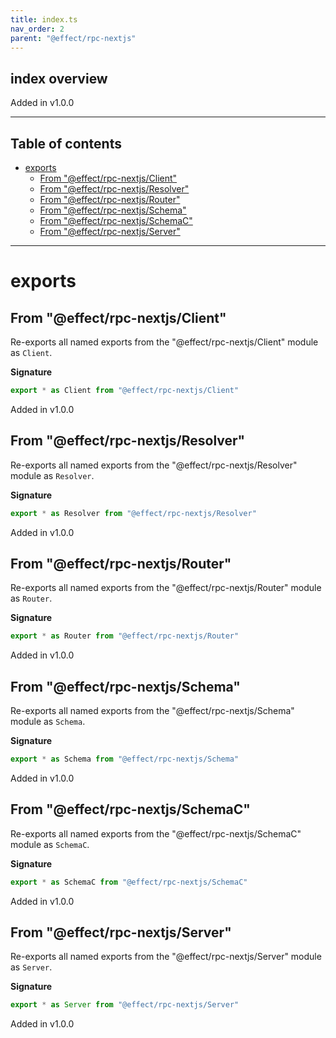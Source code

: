 ```yaml
---
title: index.ts
nav_order: 2
parent: "@effect/rpc-nextjs"
---
```


## index overview

Added in v1.0.0

---

<h2 class="text-delta">Table of contents</h2>

- [exports](#exports)
  - [From "@effect/rpc-nextjs/Client"](#from-effectrpc-nextjsclient)
  - [From "@effect/rpc-nextjs/Resolver"](#from-effectrpc-nextjsresolver)
  - [From "@effect/rpc-nextjs/Router"](#from-effectrpc-nextjsrouter)
  - [From "@effect/rpc-nextjs/Schema"](#from-effectrpc-nextjsschema)
  - [From "@effect/rpc-nextjs/SchemaC"](#from-effectrpc-nextjsschemac)
  - [From "@effect/rpc-nextjs/Server"](#from-effectrpc-nextjsserver)

---

# exports

## From "@effect/rpc-nextjs/Client"

Re-exports all named exports from the "@effect/rpc-nextjs/Client" module as `Client`.

**Signature**

```ts
export * as Client from "@effect/rpc-nextjs/Client"
```

Added in v1.0.0

## From "@effect/rpc-nextjs/Resolver"

Re-exports all named exports from the "@effect/rpc-nextjs/Resolver" module as `Resolver`.

**Signature**

```ts
export * as Resolver from "@effect/rpc-nextjs/Resolver"
```

Added in v1.0.0

## From "@effect/rpc-nextjs/Router"

Re-exports all named exports from the "@effect/rpc-nextjs/Router" module as `Router`.

**Signature**

```ts
export * as Router from "@effect/rpc-nextjs/Router"
```

Added in v1.0.0

## From "@effect/rpc-nextjs/Schema"

Re-exports all named exports from the "@effect/rpc-nextjs/Schema" module as `Schema`.

**Signature**

```ts
export * as Schema from "@effect/rpc-nextjs/Schema"
```

Added in v1.0.0

## From "@effect/rpc-nextjs/SchemaC"

Re-exports all named exports from the "@effect/rpc-nextjs/SchemaC" module as `SchemaC`.

**Signature**

```ts
export * as SchemaC from "@effect/rpc-nextjs/SchemaC"
```

Added in v1.0.0

## From "@effect/rpc-nextjs/Server"

Re-exports all named exports from the "@effect/rpc-nextjs/Server" module as `Server`.

**Signature**

```ts
export * as Server from "@effect/rpc-nextjs/Server"
```

Added in v1.0.0
